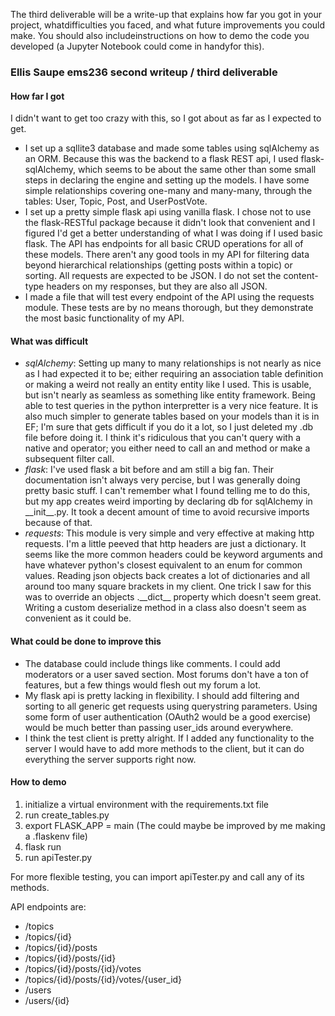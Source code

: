 The third deliverable will be a write-up that explains how far you got in your project, whatdifficulties you faced, and what future improvements you could make. You should also includeinstructions on how to demo the code you developed (a Jupyter Notebook could come in handyfor this).

### Ellis Saupe ems236 second writeup / third deliverable

#### How far I got
I didn't want to get too crazy with this, so I got about as far as I expected to get.  
* I set up a sqllite3 database and made some tables using sqlAlchemy as an ORM.  Because this was the backend to a flask REST api, I used flask-sqlAlchemy, which seems to be about the same other than some small steps in declaring the engine and setting up the models.  I have some simple relationships covering one-many and many-many, through the tables: User, Topic, Post, and UserPostVote.
* I set up a pretty simple flask api using vanilla flask.  I chose not to use the flask-RESTful package because it didn't look that convenient and I figured I'd get a better understanding of what I was doing if I used basic flask.  The API has endpoints for all basic CRUD operations for all of these models.  There aren't any good tools in my API for filtering data beyond hierarchical relationships (getting posts within a topic) or sorting.  All requests are expected to be JSON.  I do not set the content-type headers on my responses, but they are also all JSON.
* I made a file that will test every endpoint of the API using the requests module.  These tests are by no means thorough, but they demonstrate the most basic functionality of my API.  

#### What was difficult
* *sqlAlchemy*: Setting up many to many relationships is not nearly as nice as I had expected it to be; either requiring an association table definition or making a weird not really an entity entity like I used.  This is usable, but isn't nearly as seamless as something like entity framework.  Being able to test queries in the python interpretter is a very nice feature.  It is also much simpler to generate tables based on your models than it is in EF; I'm sure that gets difficult if you do it a lot, so I just deleted my .db file before doing it.  I think it's ridiculous that you can't query with a native and operator; you either need to call an and method or make a subsequent filter call.
* *flask*: I've used flask a bit before and am still a big fan.  Their documentation isn't always very percise, but I was generally doing pretty basic stuff. I can't remember what I found telling me to do this, but my app creates weird importing by declaring db for sqlAlchemy in \_\_init\_\_.py. It took a decent amount of time to avoid recursive imports because of that.
* *requests*: This module is very simple and very effective at making http requests.  I'm a little peeved that http headers are just a dictionary.  It seems like the more common headers could be keyword arguments and have whatever python's closest equivalent to an enum for common values.  Reading json objects back creates a lot of dictionaries and all around too many square brackets in my client.  One trick I saw for this was to override an objects .\_\_dict\_\_ property which doesn't seem great.  Writing a custom deserialize method in a class also doesn't seem as convenient as it could be. 

#### What could be done to improve this
* The database could include things like comments.  I could add moderators or a user saved section.  Most forums don't have a ton of features, but a few things would flesh out my forum a lot.
* My flask api is pretty lacking in flexibility.  I should add filtering and sorting to all generic get requests using querystring parameters.  Using some form of user authentication (OAuth2 would be a good exercise) would be much better than passing user_ids around everywhere.
* I think the test client is pretty alright.  If I added any functionality to the server I would have to add more methods to the client, but it can do everything the server supports right now.

#### How to demo
1. initialize a virtual environment with the requirements.txt file
2. run create_tables.py
3. export FLASK_APP = main (The could maybe be improved by me making a .flaskenv file)
4. flask run
5. run apiTester.py

For more flexible testing, you can import apiTester.py and call any of its methods.

API endpoints are:
* /topics
* /topics/{id}
* /topics/{id}/posts
* /topics/{id}/posts/{id}
* /topics/{id}/posts/{id}/votes
* /topics/{id}/posts/{id}/votes/{user_id}
* /users
* /users/{id}
